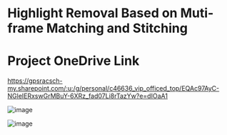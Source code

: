 # Highlight Removal Based on Muti-frame Matching and Stitching


# Project OneDrive Link
https://gpsracsch-my.sharepoint.com/:u:/g/personal/c46636_vip_officed_top/EQAc97AyC-NGleIERxswGrMBuY-6XRz_fad07Li8rTazYw?e=dIOaA1



![image](https://github.com/user-attachments/assets/badcc180-b24a-4d23-b04f-f7b17575adfa)



![image](https://github.com/user-attachments/assets/71a7d604-d95f-4e0d-98fc-900487a96fb3)

